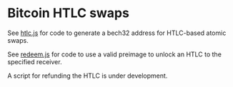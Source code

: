 # Bitcoin HTLC swaps

See [htlc.js](htlc.js) for code to generate a bech32 address for HTLC-based atomic swaps.

See [redeem.js](redeem.js) for code to use a valid preimage to unlock an HTLC to the specified receiver. 

A script for refunding the HTLC is under development. 
